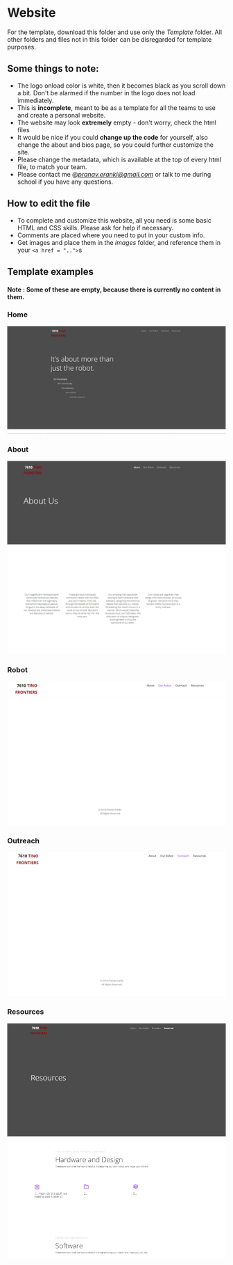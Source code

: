 # Website
For the template, download this folder and use only the *Template* folder. All other folders and files not in this folder can be disregarded for template purposes.

## Some things to note:
* The logo onload color is white, then it becomes black as you scroll down a bit. Don't be alarmed if the number in the logo does not load immediately.
* This is __incomplete__, meant to be as a template for all the teams to use and create a personal website.
* The website may look __extremely__ empty - don't worry, check the html files
* It would be nice if you could __change up the code__ for yourself, also change the about and bios page, so you could further customize the site.
* Please change the metadata, which is available at the top of every html file, to match your team.
* Please contact me @*pranav.eranki@gmail.com* or talk to me during school if you have any questions.

## How to edit the file
* To complete and customize this website, all you need is some basic HTML and CSS skills. Please ask for help if necessary.
* Comments are placed where you need to put in your custom info.
* Get images and place them in the *images* folder, and reference them in your `<a href = "..">`s


## Template examples
#### Note : Some of these are empty, because there is currently no content in them.

### Home

![](images/template_home_page_example.PNG)

### About

![](images/template_about_page_example.PNG)

### Robot

![](images/template_robot_page_example.PNG)

### Outreach

![](images/template_outreach_page_example.PNG)

### Resources

![](images/template_resources_page_example.PNG)
